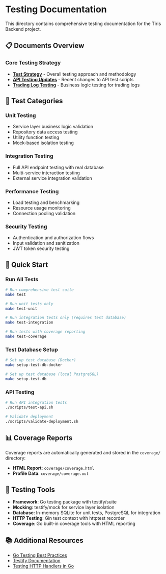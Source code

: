 # Testing Documentation

This directory contains comprehensive testing documentation for the Tiris Backend project.

## 📋 Documents Overview

### Core Testing Strategy
- **[Test Strategy](./test-strategy.md)** - Overall testing approach and methodology
- **[API Testing Updates](./TEST_API_UPDATES.md)** - Recent changes to API test scripts  
- **[Trading Log Testing](./TESTING.md)** - Business logic testing for trading logs

## 🧪 Test Categories

### Unit Testing
- Service layer business logic validation
- Repository data access testing
- Utility function testing
- Mock-based isolation testing

### Integration Testing
- Full API endpoint testing with real database
- Multi-service interaction testing
- External service integration validation

### Performance Testing
- Load testing and benchmarking
- Resource usage monitoring
- Connection pooling validation

### Security Testing
- Authentication and authorization flows
- Input validation and sanitization
- JWT token security testing

## 🚀 Quick Start

### Run All Tests
```bash
# Run comprehensive test suite
make test

# Run unit tests only
make test-unit

# Run integration tests only (requires test database)
make test-integration

# Run tests with coverage reporting
make test-coverage
```

### Test Database Setup
```bash
# Set up test database (Docker)
make setup-test-db-docker

# Set up test database (local PostgreSQL)
make setup-test-db
```

### API Testing
```bash
# Run API integration tests
./scripts/test-api.sh

# Validate deployment
./scripts/validate-deployment.sh
```

## 📊 Coverage Reports

Coverage reports are automatically generated and stored in the `coverage/` directory:
- **HTML Report**: `coverage/coverage.html` 
- **Profile Data**: `coverage/coverage.out`

## 🔧 Testing Tools

- **Framework**: Go testing package with testify/suite
- **Mocking**: testify/mock for service layer isolation
- **Database**: In-memory SQLite for unit tests, PostgreSQL for integration
- **HTTP Testing**: Gin test context with httptest recorder
- **Coverage**: Go built-in coverage tools with HTML reporting

## 📚 Additional Resources

- [Go Testing Best Practices](https://golang.org/doc/code.html#Testing)
- [Testify Documentation](https://github.com/stretchr/testify)
- [Testing HTTP Handlers in Go](https://golang.org/pkg/net/http/httptest/)